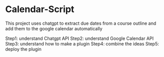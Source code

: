 # Calendar-Script

This project uses chatgpt to extract due dates from a course outline and add them to the google calendar automatically

Step1: understand Chatgpt API
Step2: understand Google Calendar API
Step3: understand how to make a plugin
Step4: combine the ideas
Step5: deploy the plugin
